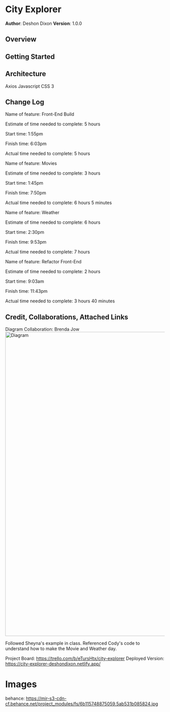 # City Explorer

**Author**: Deshon Dixon
**Version**: 1.0.0 

## Overview
<!-- Provide a high level overview of what this application is and why you are building it, beyond the fact that it's an assignment for this class. (i.e. What's your problem domain?) -->

## Getting Started
<!-- What are the steps that a user must take in order to build this app on their own machine and get it running? -->

## Architecture
Axios
Javascript
CSS 3

## Change Log

Name of feature: Front-End Build

Estimate of time needed to complete: 5 hours

Start time: 1:55pm

Finish time: 6:03pm

Actual time needed to complete: 5 hours


Name of feature: Movies

Estimate of time needed to complete: 3 hours

Start time: 1:45pm 

Finish time: 7:50pm 

Actual time needed to complete: 6 hours 5 minutes


Name of feature: Weather 

Estimate of time needed to complete: 6 hours

Start time: 2:30pm 

Finish time: 9:53pm 

Actual time needed to complete: 7 hours



Name of feature: Refactor Front-End

Estimate of time needed to complete: 2 hours

Start time: 9:03am 

Finish time: 11:43pm 

Actual time needed to complete: 3 hours 40 minutes


## Credit, Collaborations, Attached Links

Diagram Collaboration: Brenda Jow
<img width="959" alt="Diagram" src="https://user-images.githubusercontent.com/107225817/202034599-d52ef352-d9d8-4f8c-9677-85dc205029d0.png">

Followed Sheyna's example in class. Referenced Cody's code to understand how to make the Movie and Weather day.

Project Board: https://trello.com/b/eTursHtx/city-explorer
Deployed Version: https://city-explorer-deshondixon.netlify.app/

# Images
behance: https://mir-s3-cdn-cf.behance.net/project_modules/fs/6b115748875059.5ab531b085824.jpg
